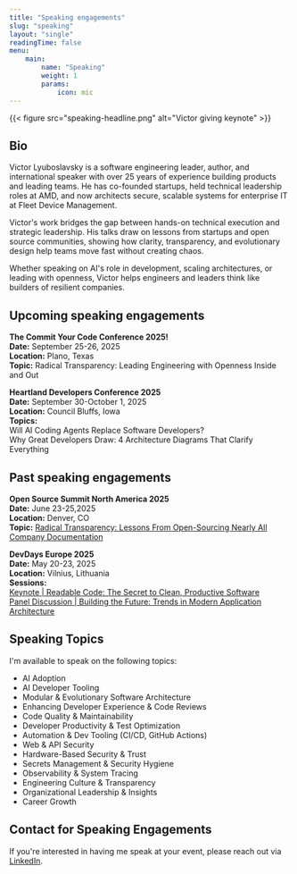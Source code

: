 ```yaml
---
title: "Speaking engagements"
slug: "speaking"
layout: "single"
readingTime: false
menu:
    main:
        name: "Speaking"
        weight: 1
        params: 
            icon: mic
---
```


{{< figure src="speaking-headline.png" alt="Victor giving keynote" >}}

## Bio

Victor Lyuboslavsky is a software engineering leader, author, and international speaker with over 25 years of experience
building products and leading teams. He has co-founded startups, held technical leadership roles at AMD, and now
architects secure, scalable systems for enterprise IT at Fleet Device Management.

Victor's work bridges the gap between hands-on technical execution and strategic leadership. His talks draw on lessons
from startups and open source communities, showing how clarity, transparency, and evolutionary design help teams move
fast without creating chaos.

Whether speaking on AI's role in development, scaling architectures, or leading with openness, Victor helps engineers
and leaders think like builders of resilient companies.

## Upcoming speaking engagements

**The Commit Your Code Conference 2025!**  
**Date:** September 25-26, 2025  
**Location:** Plano, Texas  
**Topic:** Radical Transparency: Leading Engineering with Openness Inside and Out

**Heartland Developers Conference 2025**  
**Date:** September 30-October 1, 2025  
**Location:** Council Bluffs, Iowa  
**Topics:**  
Will AI Coding Agents Replace Software Developers?  
Why Great Developers Draw: 4 Architecture Diagrams That Clarify Everything

## Past speaking engagements

**Open Source Summit North America 2025**  
**Date:** June 23-25,2025  
**Location:** Denver, CO  
**Topic:** [Radical Transparency: Lessons From Open-Sourcing Nearly All Company Documentation](https://www.youtube.com/watch?v=xfj_-5xGvYg)

**DevDays Europe 2025**  
**Date:** May 20-23, 2025  
**Location:** Vilnius, Lithuania  
**Sessions:**  
[Keynote | Readable Code: The Secret to Clean, Productive Software](https://www.youtube.com/watch?v=lQBYQvyGPLE)  
[Panel Discussion | Building the Future: Trends in Modern Application Architecture](https://www.youtube.com/watch?v=w31U6TkYbgw)

## Speaking Topics

I'm available to speak on the following topics:

- AI Adoption
- AI Developer Tooling
- Modular & Evolutionary Software Architecture
- Enhancing Developer Experience & Code Reviews
- Code Quality & Maintainability
- Developer Productivity & Test Optimization
- Automation & Dev Tooling (CI/CD, GitHub Actions)
- Web & API Security
- Hardware-Based Security & Trust
- Secrets Management & Security Hygiene
- Observability & System Tracing
- Engineering Culture & Transparency
- Organizational Leadership & Insights
- Career Growth

## Contact for Speaking Engagements

If you're interested in having me speak at your event, please reach out via
[LinkedIn](http://linkedin.com/in/lyuboslavsky).
